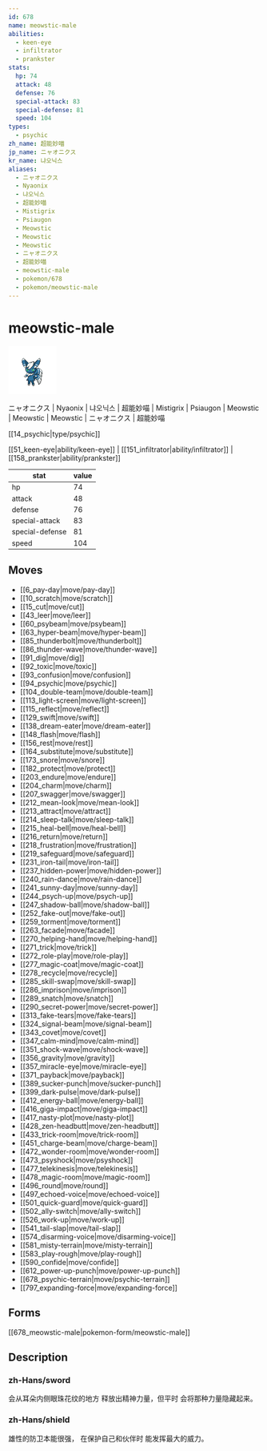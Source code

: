 ```yaml
---
id: 678
name: meowstic-male
abilities:
  - keen-eye
  - infiltrator
  - prankster
stats:
  hp: 74
  attack: 48
  defense: 76
  special-attack: 83
  special-defense: 81
  speed: 104
types:
  - psychic
zh_name: 超能妙喵
jp_name: ニャオニクス
kr_name: 냐오닉스
aliases:
  - ニャオニクス
  - Nyaonix
  - 냐오닉스
  - 超能妙喵
  - Mistigrix
  - Psiaugon
  - Meowstic
  - Meowstic
  - Meowstic
  - ニャオニクス
  - 超能妙喵
  - meowstic-male
  - pokemon/678
  - pokemon/meowstic-male
---
```

# meowstic-male

![](https://raw.githubusercontent.com/PokeAPI/sprites/master/sprites/pokemon/678.png)

ニャオニクス | Nyaonix | 냐오닉스 | 超能妙喵 | Mistigrix | Psiaugon | Meowstic | Meowstic | Meowstic | ニャオニクス | 超能妙喵

[[14_psychic|type/psychic]]

[[51_keen-eye|ability/keen-eye]] | [[151_infiltrator|ability/infiltrator]] | [[158_prankster|ability/prankster]]

|stat|value|
|---|---|
|hp|74|
|attack|48|
|defense|76|
|special-attack|83|
|special-defense|81|
|speed|104|


## Moves

- [[6_pay-day|move/pay-day]]
- [[10_scratch|move/scratch]]
- [[15_cut|move/cut]]
- [[43_leer|move/leer]]
- [[60_psybeam|move/psybeam]]
- [[63_hyper-beam|move/hyper-beam]]
- [[85_thunderbolt|move/thunderbolt]]
- [[86_thunder-wave|move/thunder-wave]]
- [[91_dig|move/dig]]
- [[92_toxic|move/toxic]]
- [[93_confusion|move/confusion]]
- [[94_psychic|move/psychic]]
- [[104_double-team|move/double-team]]
- [[113_light-screen|move/light-screen]]
- [[115_reflect|move/reflect]]
- [[129_swift|move/swift]]
- [[138_dream-eater|move/dream-eater]]
- [[148_flash|move/flash]]
- [[156_rest|move/rest]]
- [[164_substitute|move/substitute]]
- [[173_snore|move/snore]]
- [[182_protect|move/protect]]
- [[203_endure|move/endure]]
- [[204_charm|move/charm]]
- [[207_swagger|move/swagger]]
- [[212_mean-look|move/mean-look]]
- [[213_attract|move/attract]]
- [[214_sleep-talk|move/sleep-talk]]
- [[215_heal-bell|move/heal-bell]]
- [[216_return|move/return]]
- [[218_frustration|move/frustration]]
- [[219_safeguard|move/safeguard]]
- [[231_iron-tail|move/iron-tail]]
- [[237_hidden-power|move/hidden-power]]
- [[240_rain-dance|move/rain-dance]]
- [[241_sunny-day|move/sunny-day]]
- [[244_psych-up|move/psych-up]]
- [[247_shadow-ball|move/shadow-ball]]
- [[252_fake-out|move/fake-out]]
- [[259_torment|move/torment]]
- [[263_facade|move/facade]]
- [[270_helping-hand|move/helping-hand]]
- [[271_trick|move/trick]]
- [[272_role-play|move/role-play]]
- [[277_magic-coat|move/magic-coat]]
- [[278_recycle|move/recycle]]
- [[285_skill-swap|move/skill-swap]]
- [[286_imprison|move/imprison]]
- [[289_snatch|move/snatch]]
- [[290_secret-power|move/secret-power]]
- [[313_fake-tears|move/fake-tears]]
- [[324_signal-beam|move/signal-beam]]
- [[343_covet|move/covet]]
- [[347_calm-mind|move/calm-mind]]
- [[351_shock-wave|move/shock-wave]]
- [[356_gravity|move/gravity]]
- [[357_miracle-eye|move/miracle-eye]]
- [[371_payback|move/payback]]
- [[389_sucker-punch|move/sucker-punch]]
- [[399_dark-pulse|move/dark-pulse]]
- [[412_energy-ball|move/energy-ball]]
- [[416_giga-impact|move/giga-impact]]
- [[417_nasty-plot|move/nasty-plot]]
- [[428_zen-headbutt|move/zen-headbutt]]
- [[433_trick-room|move/trick-room]]
- [[451_charge-beam|move/charge-beam]]
- [[472_wonder-room|move/wonder-room]]
- [[473_psyshock|move/psyshock]]
- [[477_telekinesis|move/telekinesis]]
- [[478_magic-room|move/magic-room]]
- [[496_round|move/round]]
- [[497_echoed-voice|move/echoed-voice]]
- [[501_quick-guard|move/quick-guard]]
- [[502_ally-switch|move/ally-switch]]
- [[526_work-up|move/work-up]]
- [[541_tail-slap|move/tail-slap]]
- [[574_disarming-voice|move/disarming-voice]]
- [[581_misty-terrain|move/misty-terrain]]
- [[583_play-rough|move/play-rough]]
- [[590_confide|move/confide]]
- [[612_power-up-punch|move/power-up-punch]]
- [[678_psychic-terrain|move/psychic-terrain]]
- [[797_expanding-force|move/expanding-force]]

## Forms



[[678_meowstic-male|pokemon-form/meowstic-male]]

## Description

### zh-Hans/sword

会从耳朵内侧眼珠花纹的地方
释放出精神力量，但平时
会将那种力量隐藏起来。

### zh-Hans/shield

雄性的防卫本能很强，
在保护自己和伙伴时
能发挥最大的威力。

